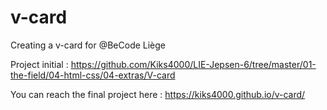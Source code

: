 # v-card
Creating a v-card for @BeCode Liège

Project initial : https://github.com/Kiks4000/LIE-Jepsen-6/tree/master/01-the-field/04-html-css/04-extras/V-card

You can reach the final project here : https://kiks4000.github.io/v-card/
